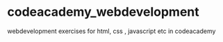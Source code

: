 # codeacademy_webdevelopment
webdevelopment exercises for html, css , javascript etc in codeacademy
